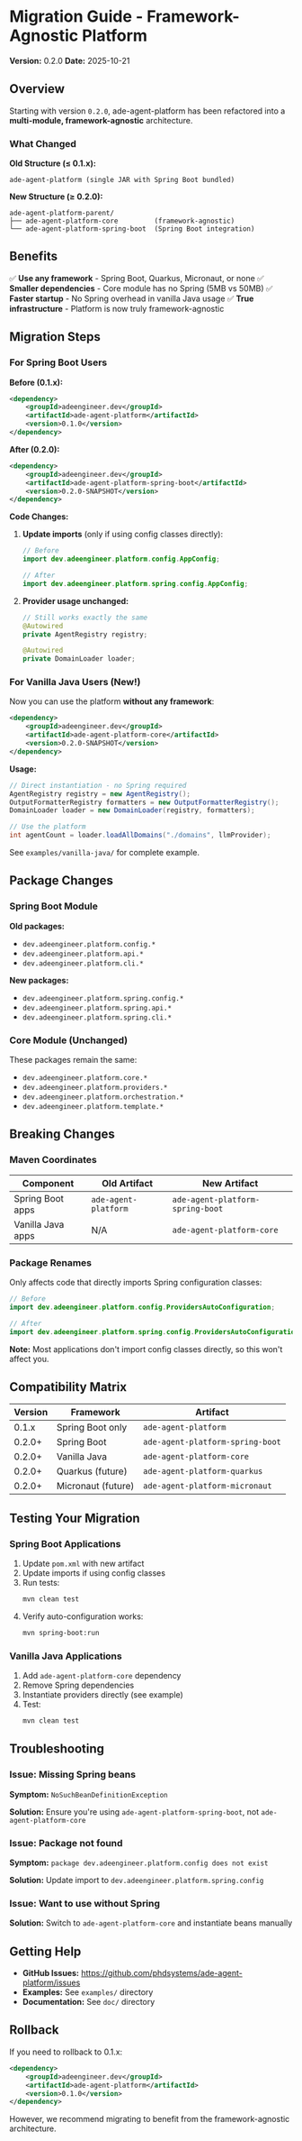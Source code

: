 # Migration Guide - Framework-Agnostic Platform

**Version:** 0.2.0
**Date:** 2025-10-21

## Overview

Starting with version `0.2.0`, ade-agent-platform has been refactored into a **multi-module, framework-agnostic** architecture.

### What Changed

**Old Structure (≤ 0.1.x):**
```
ade-agent-platform (single JAR with Spring Boot bundled)
```

**New Structure (≥ 0.2.0):**
```
ade-agent-platform-parent/
├── ade-agent-platform-core         (framework-agnostic)
└── ade-agent-platform-spring-boot  (Spring Boot integration)
```

## Benefits

✅ **Use any framework** - Spring Boot, Quarkus, Micronaut, or none
✅ **Smaller dependencies** - Core module has no Spring (5MB vs 50MB)
✅ **Faster startup** - No Spring overhead in vanilla Java usage
✅ **True infrastructure** - Platform is now truly framework-agnostic

## Migration Steps

### For Spring Boot Users

**Before (0.1.x):**
```xml
<dependency>
    <groupId>adeengineer.dev</groupId>
    <artifactId>ade-agent-platform</artifactId>
    <version>0.1.0</version>
</dependency>
```

**After (0.2.0):**
```xml
<dependency>
    <groupId>adeengineer.dev</groupId>
    <artifactId>ade-agent-platform-spring-boot</artifactId>
    <version>0.2.0-SNAPSHOT</version>
</dependency>
```

**Code Changes:**

1. **Update imports** (only if using config classes directly):
   ```java
   // Before
   import dev.adeengineer.platform.config.AppConfig;

   // After
   import dev.adeengineer.platform.spring.config.AppConfig;
   ```

2. **Provider usage unchanged:**
   ```java
   // Still works exactly the same
   @Autowired
   private AgentRegistry registry;

   @Autowired
   private DomainLoader loader;
   ```

### For Vanilla Java Users (New!)

Now you can use the platform **without any framework**:

```xml
<dependency>
    <groupId>adeengineer.dev</groupId>
    <artifactId>ade-agent-platform-core</artifactId>
    <version>0.2.0-SNAPSHOT</version>
</dependency>
```

**Usage:**
```java
// Direct instantiation - no Spring required
AgentRegistry registry = new AgentRegistry();
OutputFormatterRegistry formatters = new OutputFormatterRegistry();
DomainLoader loader = new DomainLoader(registry, formatters);

// Use the platform
int agentCount = loader.loadAllDomains("./domains", llmProvider);
```

See `examples/vanilla-java/` for complete example.

## Package Changes

### Spring Boot Module

**Old packages:**
- `dev.adeengineer.platform.config.*`
- `dev.adeengineer.platform.api.*`
- `dev.adeengineer.platform.cli.*`

**New packages:**
- `dev.adeengineer.platform.spring.config.*`
- `dev.adeengineer.platform.spring.api.*`
- `dev.adeengineer.platform.spring.cli.*`

### Core Module (Unchanged)

These packages remain the same:
- `dev.adeengineer.platform.core.*`
- `dev.adeengineer.platform.providers.*`
- `dev.adeengineer.platform.orchestration.*`
- `dev.adeengineer.platform.template.*`

## Breaking Changes

### Maven Coordinates

| Component | Old Artifact | New Artifact |
|-----------|--------------|--------------|
| Spring Boot apps | `ade-agent-platform` | `ade-agent-platform-spring-boot` |
| Vanilla Java apps | N/A | `ade-agent-platform-core` |

### Package Renames

Only affects code that directly imports Spring configuration classes:

```java
// Before
import dev.adeengineer.platform.config.ProvidersAutoConfiguration;

// After
import dev.adeengineer.platform.spring.config.ProvidersAutoConfiguration;
```

**Note:** Most applications don't import config classes directly, so this won't affect you.

## Compatibility Matrix

| Version | Framework | Artifact |
|---------|-----------|----------|
| 0.1.x | Spring Boot only | `ade-agent-platform` |
| 0.2.0+ | Spring Boot | `ade-agent-platform-spring-boot` |
| 0.2.0+ | Vanilla Java | `ade-agent-platform-core` |
| 0.2.0+ | Quarkus (future) | `ade-agent-platform-quarkus` |
| 0.2.0+ | Micronaut (future) | `ade-agent-platform-micronaut` |

## Testing Your Migration

### Spring Boot Applications

1. Update `pom.xml` with new artifact
2. Update imports if using config classes
3. Run tests:
   ```bash
   mvn clean test
   ```
4. Verify auto-configuration works:
   ```bash
   mvn spring-boot:run
   ```

### Vanilla Java Applications

1. Add `ade-agent-platform-core` dependency
2. Remove Spring dependencies
3. Instantiate providers directly (see example)
4. Test:
   ```bash
   mvn clean test
   ```

## Troubleshooting

### Issue: Missing Spring beans

**Symptom:** `NoSuchBeanDefinitionException`

**Solution:** Ensure you're using `ade-agent-platform-spring-boot`, not `ade-agent-platform-core`

### Issue: Package not found

**Symptom:** `package dev.adeengineer.platform.config does not exist`

**Solution:** Update import to `dev.adeengineer.platform.spring.config`

### Issue: Want to use without Spring

**Solution:** Switch to `ade-agent-platform-core` and instantiate beans manually

## Getting Help

- **GitHub Issues:** https://github.com/phdsystems/ade-agent-platform/issues
- **Examples:** See `examples/` directory
- **Documentation:** See `doc/` directory

## Rollback

If you need to rollback to 0.1.x:

```xml
<dependency>
    <groupId>adeengineer.dev</groupId>
    <artifactId>ade-agent-platform</artifactId>
    <version>0.1.0</version>
</dependency>
```

However, we recommend migrating to benefit from the framework-agnostic architecture.
